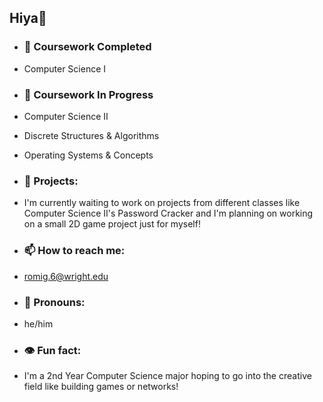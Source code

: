 ## Hiya👋

- ### 🔭 Coursework Completed
- Computer Science I

- ### 🌱 Coursework In Progress
- Computer Science II
- Discrete Structures & Algorithms
- Operating Systems & Concepts

- ### 💬 Projects:
- I'm currently waiting to work on projects from different classes like Computer Science II's Password Cracker and I'm planning on working on a small 2D game project just for myself!

- ### 📫 How to reach me:
-  romig.6@wright.edu

- ### 👻 Pronouns:
- he/him

- ### 👁️ Fun fact:
-  I'm a 2nd Year Computer Science major hoping to go into the creative field like building games or networks!
